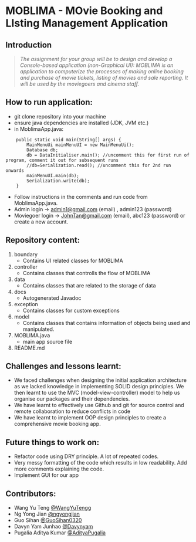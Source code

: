 # MOBLIMA - MOvie Booking and LIsting Management Application
## Introduction 
> *The assignment for your group will be to design and develop a Console-based application (non-Graphical UI): MOBLIMA is an application to computerize the processes of making online booking and purchase of movie tickets, listing of movies and sale reporting. It will be used by the moviegoers and cinema staff.*

## How to run application:
* git clone repository into your machine
* ensure java dependencies are installed (JDK, JVM etc.)
* in MoblimaApp.java:
```
  	public static void main(String[] args) {
		MainMenuUi mainMenuUI = new MainMenuUi();
		Database db; 
		db = DataInitialiser.main(); //uncomment this for first run of program, comment it out for subsequent runs
		//db=Serialization.read(); //uncomment this for 2nd run onwards
		mainMenuUI.main(db);
		Serialization.write(db);
	}
```
* Follow instructions in the comments and run code from MoblimaApp.java.
* Admin login -> admin1@gmail.com (email) , admin123 (password) 
* Moviegoer login -> JohnTan@gmail.com (email), abc123 (password) or create a new account.

## Repository content: 
1. boundary 
	- Contains UI related classes for MOBLIMA
2. controller 
	- Contains classes that controlls the flow of MOBLIMA
3. data 
	- Contains classes that are related to the storage of data
4. docs
	- Autogenerated Javadoc
5. exception
	- Contains classes for custom exceptions
6. model
	- Contains classes that contains information of objects being used and manipulated.
7. MOBLIMA.java 
	- main app source file
8. README.md 

## Challenges and lessons learnt:
* We faced challenges when designing the initial application architecture as we lacked knowledge in implementing SOLID design principles. We then learnt to use the MVC (model-view-controller) model to help us organise our packages and their dependencies.
* We have learnt to effectively use Github and git for source control and remote collaboration to reduce conflicts in code
* We have learnt to implement OOP design principles to create a comprehensive movie booking app.

## Future things to work on:
* Refactor code using DRY principle. A lot of repeated codes.
* Very messy formatting of the code which results in low readability. Add more comments explaining the code.
* Implement GUI for our app

## Contributors:
* Wang Yu Teng [@WangYuTengg](https://github.com/WangYuTengg)
* Ng Yong Jian [@ngyongjian](https://github.com/ngyongjian)
* Guo Sihan [@GuoSihan0320](https://github.com/GuoSihan0320)
* Davyn Yam Junhao [@Davynyam](https://github.com/Davynyam)
* Pugalia Aditya Kumar [@AdityaPugalia](https://github.com/AdityaPugalia)
